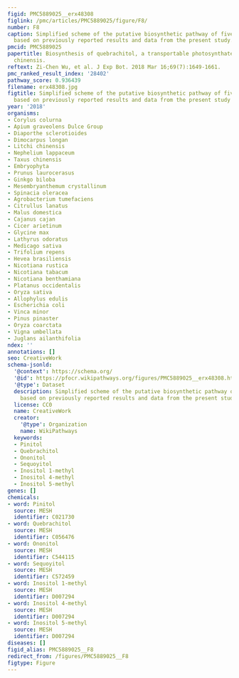 ```yaml
---
figid: PMC5889025__erx48308
figlink: /pmc/articles/PMC5889025/figure/F8/
number: F8
caption: Simplified scheme of the putative biosynthetic pathway of five methyl-inositols,
  based on previously reported results and data from the present study.
pmcid: PMC5889025
papertitle: Biosynthesis of quebrachitol, a transportable photosynthate, in Litchi
  chinensis.
reftext: Zi-Chen Wu, et al. J Exp Bot. 2018 Mar 16;69(7):1649-1661.
pmc_ranked_result_index: '28402'
pathway_score: 0.936439
filename: erx48308.jpg
figtitle: Simplified scheme of the putative biosynthetic pathway of five methyl-inositols,
  based on previously reported results and data from the present study
year: '2018'
organisms:
- Corylus colurna
- Apium graveolens Dulce Group
- Diaporthe sclerotioides
- Dimocarpus longan
- Litchi chinensis
- Nephelium lappaceum
- Taxus chinensis
- Embryophyta
- Prunus laurocerasus
- Ginkgo biloba
- Mesembryanthemum crystallinum
- Spinacia oleracea
- Agrobacterium tumefaciens
- Citrullus lanatus
- Malus domestica
- Cajanus cajan
- Cicer arietinum
- Glycine max
- Lathyrus odoratus
- Medicago sativa
- Trifolium repens
- Hevea brasiliensis
- Nicotiana rustica
- Nicotiana tabacum
- Nicotiana benthamiana
- Platanus occidentalis
- Oryza sativa
- Allophylus edulis
- Escherichia coli
- Vinca minor
- Pinus pinaster
- Oryza coarctata
- Vigna umbellata
- Juglans ailanthifolia
ndex: ''
annotations: []
seo: CreativeWork
schema-jsonld:
  '@context': https://schema.org/
  '@id': https://pfocr.wikipathways.org/figures/PMC5889025__erx48308.html
  '@type': Dataset
  description: Simplified scheme of the putative biosynthetic pathway of five methyl-inositols,
    based on previously reported results and data from the present study.
  license: CC0
  name: CreativeWork
  creator:
    '@type': Organization
    name: WikiPathways
  keywords:
  - Pinitol
  - Quebrachitol
  - Ononitol
  - Sequoyitol
  - Inositol 1-methyl
  - Inositol 4-methyl
  - Inositol 5-methyl
genes: []
chemicals:
- word: Pinitol
  source: MESH
  identifier: C021730
- word: Quebrachitol
  source: MESH
  identifier: C056476
- word: Ononitol
  source: MESH
  identifier: C544115
- word: Sequoyitol
  source: MESH
  identifier: C572459
- word: Inositol 1-methyl
  source: MESH
  identifier: D007294
- word: Inositol 4-methyl
  source: MESH
  identifier: D007294
- word: Inositol 5-methyl
  source: MESH
  identifier: D007294
diseases: []
figid_alias: PMC5889025__F8
redirect_from: /figures/PMC5889025__F8
figtype: Figure
---
```


